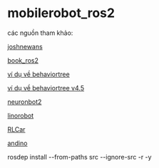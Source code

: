 # mobilerobot_ros2
các nguồn tham khảo:
  
  [joshnewans](https://github.com/joshnewans)

  [book_ros2](https://github.com/fmrico/book_ros2)

  [ví dụ về behaviortree](https://github.com/Adlink-ROS/BT_ros2)

  [ví dụ về behaviortree v4.5](https://github.com/sea-bass/turtlebot3_behavior_demos)

  [neuronbot2](https://github.com/Adlink-ROS/neuronbot2)

  [linorobot](https://github.com/linorobot/linorobot2)

  [RLCar](https://github.com/RLmodel/RLCar/tree/main/RLCar-ROS2)

  [andino](https://github.com/Ekumen-OS/andino)

  rosdep install --from-paths src --ignore-src -r -y
